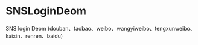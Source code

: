 SNSLoginDeom
============

SNS login Deom (douban、taobao、weibo、wangyiweibo、tengxunweibo、kaixin、renren、baidu)